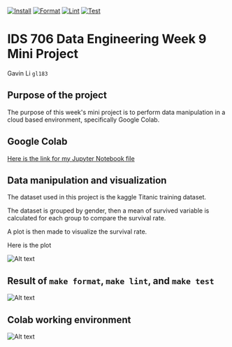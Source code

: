 [![Install](https://github.com/nogibjj/Gavin_Li_Week9_Mini_Project/actions/workflows/install.yml/badge.svg)](https://github.com/nogibjj/Gavin_Li_Week9_Mini_Project/actions/workflows/install.yml)
[![Format](https://github.com/nogibjj/Gavin_Li_Week9_Mini_Project/actions/workflows/format.yml/badge.svg)](https://github.com/nogibjj/Gavin_Li_Week9_Mini_Project/actions/workflows/format.yml)
[![Lint](https://github.com/nogibjj/Gavin_Li_Week9_Mini_Project/actions/workflows/lint.yml/badge.svg)](https://github.com/nogibjj/Gavin_Li_Week9_Mini_Project/actions/workflows/lint.yml)
[![Test](https://github.com/nogibjj/Gavin_Li_Week9_Mini_Project/actions/workflows/test.yml/badge.svg)](https://github.com/nogibjj/Gavin_Li_Week9_Mini_Project/actions/workflows/test.yml)

# IDS 706 Data Engineering Week 9 Mini Project

Gavin Li `gl183`

## Purpose of the project

The purpose of this week's mini project is to perform data manipulation in a cloud based environment, specifically Google Colab.

## Google Colab

[Here is the link for my Jupyter Notebook file](https://colab.research.google.com/drive/1AX91nExsTbxolOcUMSG3dFysssKby7oF?usp=sharing)

## Data manipulation and visualization

The dataset used in this project is the kaggle Titanic training dataset.

The dataset is grouped by gender, then a mean of survived variable is calculated for each group to compare the survival rate.

A plot is then made to visualize the survival rate.

Here is the plot

![Alt text](<Screenshot 2023-10-29 at 11.42.27 PM.png>)

## Result of `make format`, `make lint`, and `make test`

![Alt text](<Screenshot 2023-10-29 at 11.51.14 PM.png>)

## Colab working environment

![Alt text](<Screenshot 2023-10-29 at 11.37.15 PM.png>)